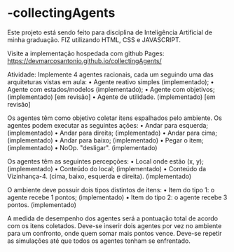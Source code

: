 # -collectingAgents
Este projeto está sendo feito para disciplina de Inteligência Artificial de minha graduação.
FIZ utilizando HTML, CSS e JAVASCRIPT.

Visite a implementação hospedada com github Pages: https://devmarcosantonio.github.io/collectingAgents/

Atividade:
  Implemente 4 agentes racionais, cada um seguindo uma das arquiteturas vistas em aula:
    • Agente reativo simples (implementado);
    • Agente com estados/modelos (implementado);
    • Agente com objetivos; (implementado) [em revisão]
    • Agente de utilidade. (implementado) [em revisão]
    
  Os agentes têm como objetivo coletar itens espalhados pelo ambiente.
  Os agentes podem executar as seguintes ações: 
    • Andar para esquerda; (implementado)
    • Andar para direita; (implementado)
    • Andar para cima; (implementado)
    • Andar para baixo; (implementado)
    • Pegar o item; (implementado)
    • NoOp. "desligar". (implementado)
    
  Os agentes têm as seguintes percepções: 
    • Local onde estão (x, y); (implementado)
    • Conteúdo do local; (implementado)
    • Conteúdo da Vizinhança-4. (cima, baixo, esquerda e direita). (implementado)
    
  O ambiente deve possuir dois tipos distintos de itens:
    • Item do tipo 1: o agente recebe 1 pontos; (implementado)
    • Item do tipo 2: o agente recebe 3 pontos. (implementado)
    
  A medida de desempenho dos agentes será a pontuação total de acordo com os itens coletados. 
  Deve-se inserir dois agentes por vez no ambiente para um confronto, onde quem somar mais 
  pontos vence.
  Deve-se repetir as simulações até que todos os agentes tenham se enfrentado.

